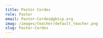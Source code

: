 ```yaml
---
title: Pastor Cordes
role: Pastor
email: Pastor-Cordes@gbicp.org
imag: /images/teacher/default_teacher.png
slug: Pastor-Cordes
---
```

